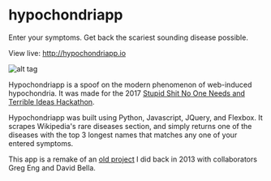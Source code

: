 # hypochondriapp

Enter  your symptoms. Get back the scariest sounding disease possible.

View live: http://hypochondriapp.io

![alt tag](screenshot.png)

Hypochondriapp is a spoof on the modern phenomenon of web-induced hypochondria. It was made for the 2017 [Stupid Shit No One Needs and Terrible Ideas Hackathon](https://stupidhackathon.com/).

Hypochondriapp was built using Python, Javascript, JQuery, and Flexbox. It scrapes Wikipedia's rare diseases section, and simply returns one of the diseases with the top 3 longest names that matches any one of your entered symptoms.

This app is a remake of an [old project](https://github.com/hypochondriapp/hypochondriapp) I did back in 2013 with collaborators Greg Eng and David Bella.